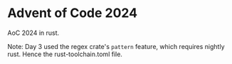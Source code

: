 # Advent of Code 2024

AoC 2024 in rust.

Note: Day 3 used the regex crate's `pattern` feature, which requires
nightly rust. Hence the rust-toolchain.toml file.

